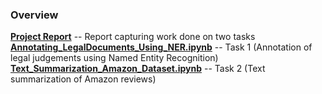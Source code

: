 ### Overview
**[Project Report](ProjectReport.pdf)** -- Report capturing work done on two tasks
<br>
**[Annotating_LegalDocuments_Using_NER.ipynb](Annotating_LegalDocuments_Using_NamedEntityRecognition.ipynb)** -- Task 1 (Annotation of legal judgements using Named Entity Recognition)
<br>
**[Text_Summarization_Amazon_Dataset.ipynb](Text_Sum_Amazon_Dataset.ipynb)** -- Task 2 (Text summarization of Amazon reviews)
